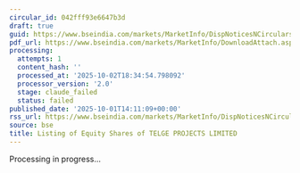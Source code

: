 ```yaml
---
circular_id: 042fff93e6647b3d
draft: true
guid: https://www.bseindia.com/markets/MarketInfo/DispNoticesNCirculars.aspx?Noticeid={07D1797C-CDE6-45B5-A900-BB06D60B1BAB}&noticeno=20251001-68&dt=10/01/2025&icount=68&totcount=83&flag=0
pdf_url: https://www.bseindia.com/markets/MarketInfo/DownloadAttach.aspx?id=20251001-68&attachedId=2e989063-7887-485e-82bc-ceead6c41c2f
processing:
  attempts: 1
  content_hash: ''
  processed_at: '2025-10-02T18:34:54.798092'
  processor_version: '2.0'
  stage: claude_failed
  status: failed
published_date: '2025-10-01T14:11:09+00:00'
rss_url: https://www.bseindia.com/markets/MarketInfo/DispNoticesNCirculars.aspx?Noticeid={07D1797C-CDE6-45B5-A900-BB06D60B1BAB}&noticeno=20251001-68&dt=10/01/2025&icount=68&totcount=83&flag=0
source: bse
title: Listing of Equity Shares of TELGE PROJECTS LIMITED
---
```


Processing in progress...